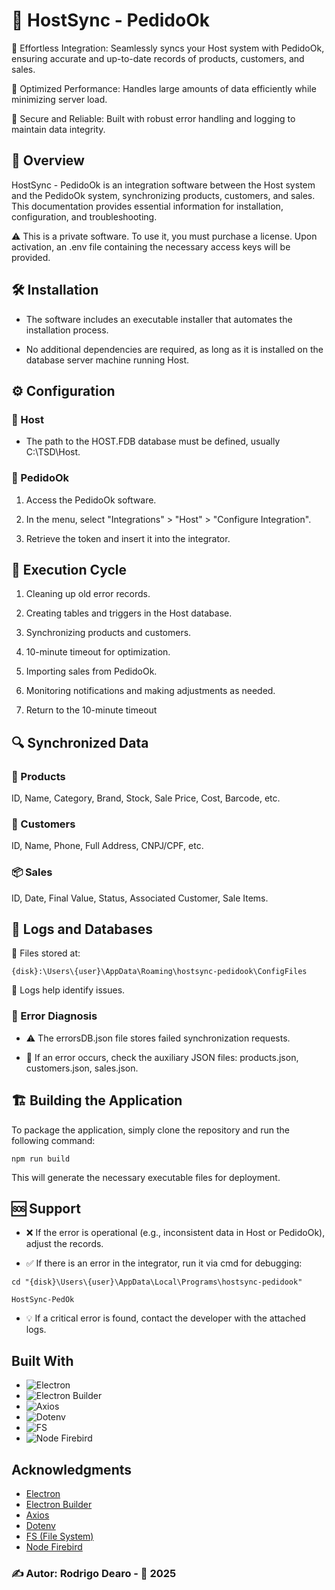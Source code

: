 # 🚀 HostSync - PedidoOk

🔹 Effortless Integration: Seamlessly syncs your Host system with PedidoOk, ensuring accurate and up-to-date records of products, customers, and sales.

🔹 Optimized Performance: Handles large amounts of data efficiently while minimizing server load.

🔹 Secure and Reliable: Built with robust error handling and logging to maintain data integrity.

## 📌 Overview

HostSync - PedidoOk is an integration software between the Host system and the PedidoOk system, synchronizing products, customers, and sales. This documentation provides essential information for installation, configuration, and troubleshooting.

⚠️ This is a private software. To use it, you must purchase a license. Upon activation, an .env file containing the necessary access keys will be provided.

## 🛠 Installation

- The software includes an executable installer that automates the installation process.

- No additional dependencies are required, as long as it is installed on the database server machine running Host.

## ⚙️ Configuration

### 🔹 Host

- The path to the HOST.FDB database must be defined, usually C:\TSD\Host.

### 🔹 PedidoOk

1. Access the PedidoOk software.

2. In the menu, select "Integrations" > "Host" > "Configure Integration".

3. Retrieve the token and insert it into the integrator.

## 🔄 Execution Cycle

1. Cleaning up old error records.

2. Creating tables and triggers in the Host database.

3. Synchronizing products and customers.

4. 10-minute timeout for optimization.

5. Importing sales from PedidoOk.

6. Monitoring notifications and making adjustments as needed.

7. Return to the 10-minute timeout

## 🔍 Synchronized Data

### 🛒 Products

ID, Name, Category, Brand, Stock, Sale Price, Cost, Barcode, etc.

### 👥 Customers

ID, Name, Phone, Full Address, CNPJ/CPF, etc.

### 📦 Sales

ID, Date, Final Value, Status, Associated Customer, Sale Items.

## 📁 Logs and Databases

📍 Files stored at:

```{disk}:\Users\{user}\AppData\Roaming\hostsync-pedidook\ConfigFiles```

📝 Logs help identify issues.

### 🚨 Error Diagnosis

- ⚠️ The errorsDB.json file stores failed synchronization requests.

- 📂 If an error occurs, check the auxiliary JSON files: products.json, customers.json, sales.json.

## 🏗️ Building the Application

To package the application, simply clone the repository and run the following command:

```npm run build```

This will generate the necessary executable files for deployment.

## 🆘 Support

- ❌ If the error is operational (e.g., inconsistent data in Host or PedidoOk), adjust the records.

- ✅ If there is an error in the integrator, run it via cmd for debugging:

```cd "{disk}\Users\{user}\AppData\Local\Programs\hostsync-pedidook"```

```HostSync-PedOk```

- 💡 If a critical error is found, contact the developer with the attached logs.

## Built With

* ![Electron](https://img.shields.io/badge/electron-%2347848F.svg?style=for-the-badge&logo=electron&logoColor=white)
* ![Electron Builder](https://img.shields.io/badge/electron--builder-%23007ACC.svg?style=for-the-badge&logo=appveyor&logoColor=white)
* ![Axios](https://img.shields.io/badge/axios-%23323330.svg?style=for-the-badge&logo=axios&logoColor=white)
* ![Dotenv](https://img.shields.io/badge/dotenv-%23008080.svg?style=for-the-badge&logo=dotenv&logoColor=white)
* ![FS](https://img.shields.io/badge/fs-%23000000.svg?style=for-the-badge&logo=folder&logoColor=white)
* ![Node Firebird](https://img.shields.io/badge/node--firebird-%23FF5733.svg?style=for-the-badge&logo=firebird&logoColor=white)

## Acknowledgments

* [Electron](https://www.electronjs.org/)
* [Electron Builder](https://www.electron.build/)
* [Axios](https://github.com/axios/axios)
* [Dotenv](https://github.com/motdotla/dotenv)
* [FS (File System)](https://nodejs.org/api/fs.html)
* [Node Firebird](https://github.com/xdenser/node-firebird)


### ✍️ Autor: Rodrigo Dearo - 📅 2025
